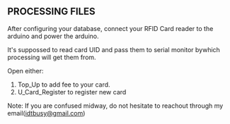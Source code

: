 PROCESSING FILES
----------------
After configuring your database, connect your RFID Card reader to the arduino and power the arduino.

It's suppossed to read card UID and pass them to serial monitor bywhich processing will get them from.

Open either:

1. Top_Up to add fee to your card.
2. U_Card_Register to register new card

Note: If you are confused midway, do not hesitate to reachout through my email(idtbusy@gmail.com)
